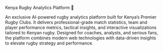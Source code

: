 Kenya Rugby Analytics Platform 🏉

An exclusive AI-powered rugby analytics platform built for Kenya’s Premier Rugby Clubs. It delivers professional-grade match statistics, team and player performance metrics, tactical insights, and interactive visualizations tailored to Kenyan rugby. Designed for coaches, analysts, and serious fans, the platform combines modern web technologies with data-driven insights to elevate rugby strategy and performance.
